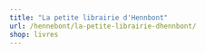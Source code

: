 ```yaml
---
title: "La petite librairie d'Hennbont"
url: /hennebont/la-petite-librairie-dhennbont/
shop: livres
---
```

